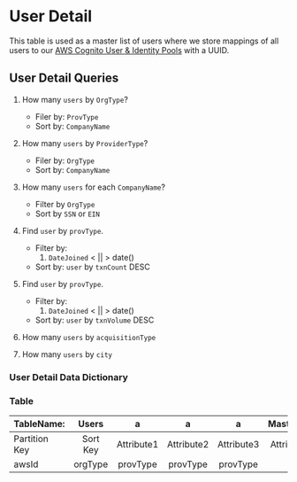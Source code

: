 # User Detail

This table is used as a master list of users where we store mappings of all users to our [AWS Cognito User & Identity Pools]() with a UUID.

## User Detail Queries

1. How many `users` by `OrgType`?
	* Filer by: `ProvType`
	* Sort by: `CompanyName`

2. How many `users` by `ProviderType`?
	* Filer by: `OrgType`
	* Sort by: `CompanyName`

3. How many `users` for each `CompanyName`?
	* Filter by `OrgType`
	* Sort by `SSN` or `EIN`

4. Find `user` by `provType`.
	* Filter by:
		1. `DateJoined` < || > date()
	* Sort by: `user` by `txnCount` DESC

5. Find `user` by `provType`.
	* Filter by:
		1. `DateJoined` < || > date()
	* Sort by: `user` by `txnVolume` DESC

5. How many `users` by `acquisitionType`

6. How many `users` by `city`

### User Detail Data Dictionary




### Table
|TableName: | Users | a | a | a | MasterList |
|:----------|:-----:|:----------:|:--:|:--:|:--:|
|Partition Key| Sort Key| Attribute1 | Attribute2 | Attribute3 | Attribute4 |
| awsId       | orgType | provType   |   provType |   provType |
